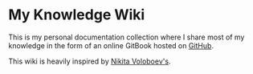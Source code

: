 # My Knowledge Wiki

This is my personal documentation collection where I share most of my knowledge in the form of an online GitBook hosted on [GitHub](https://github.com/LeftySolara/knowledge).

This wiki is heavily inspired by [Nikita Voloboev's](https://github.com/nikitavoloboev/knowledge).